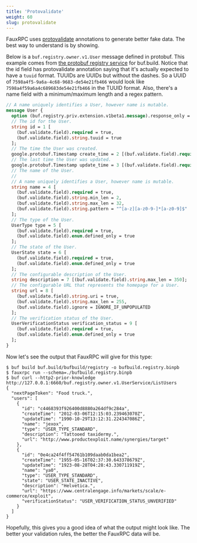 ```yaml
---
title: 'Protovalidate'
weight: 60
slug: protovalidate
---
```


FauxRPC uses [protovalidate](https://github.com/bufbuild/protovalidate) annotations to generate better fake data. The best way to understand is by showing.

Below is a `buf.registry.owner.v1.User` message defined in protobuf. This example comes from [the protobuf registry service](https://buf.build/bufbuild/registry/docs/main:buf.registry.owner.v1#buf.registry.owner.v1.User) for buf.build. Notice that the id field has protovalidate annotation saying that it's actually expected to have a `tuuid` format. TUUIDs are UUIDs but without the dashes. So a UUID of `7598a4f5-9a6a-4c68-9683-de54e21fb466` would look like `7598a4f59a6a4c689683de54e21fb466` in the TUUID format. Also, there's a name field with a minimum/maximum length and a regex pattern.

```protobuf
// A name uniquely identifies a User, however name is mutable.
message User {
  option (buf.registry.priv.extension.v1beta1.message).response_only = true;
  // The id for the User.
  string id = 1 [
    (buf.validate.field).required = true,
    (buf.validate.field).string.tuuid = true
  ];
  // The time the User was created.
  google.protobuf.Timestamp create_time = 2 [(buf.validate.field).required = true];
  // The last time the User was updated.
  google.protobuf.Timestamp update_time = 3 [(buf.validate.field).required = true];
  // The name of the User.
  //
  // A name uniquely identifies a User, however name is mutable.
  string name = 4 [
    (buf.validate.field).required = true,
    (buf.validate.field).string.min_len = 2,
    (buf.validate.field).string.max_len = 32,
    (buf.validate.field).string.pattern = "^[a-z][a-z0-9-]*[a-z0-9]$"
  ];
  // The type of the User.
  UserType type = 5 [
    (buf.validate.field).required = true,
    (buf.validate.field).enum.defined_only = true
  ];
  // The state of the User.
  UserState state = 6 [
    (buf.validate.field).required = true,
    (buf.validate.field).enum.defined_only = true
  ];
  // The configurable description of the User.
  string description = 7 [(buf.validate.field).string.max_len = 350];
  // The configurable URL that represents the homepage for a User.
  string url = 8 [
    (buf.validate.field).string.uri = true,
    (buf.validate.field).string.max_len = 255,
    (buf.validate.field).ignore = IGNORE_IF_UNPOPULATED
  ];
  // The verification status of the User.
  UserVerificationStatus verification_status = 9 [
    (buf.validate.field).required = true,
    (buf.validate.field).enum.defined_only = true
  ];
}
```

Now let's see the output that FauxRPC will give for this type:

```shell
$ buf build buf.build/bufbuild/registry -o bufbuild.registry.binpb
$ fauxrpc run --schema=./bufbuild.registry.binpb
$ buf curl --http2-prior-knowledge http://127.0.0.1:6660/buf.registry.owner.v1.UserService/ListUsers
{
  "nextPageToken": "Food truck.",
  "users": [
    {
      "id": "c4468393f926400d8880a264df9c284a",
      "createTime": "2012-03-06T12:15:03.239463070Z",
      "updateTime": "1990-10-29T13:12:31.224347086Z",
      "name": "jexox",
      "type": "USER_TYPE_STANDARD",
      "description": "Tattooed taxidermy.",
      "url": "http://www.productexploit.name/synergies/target"
    },
    {
      "id": "0e4ca24f4ff54761b109daab0da1bea2",
      "createTime": "1955-05-16T02:37:30.643378679Z",
      "updateTime": "1923-08-28T04:28:43.330711919Z",
      "name": "ya0",
      "type": "USER_TYPE_STANDARD",
      "state": "USER_STATE_INACTIVE",
      "description": "Helvetica.",
      "url": "https://www.centralengage.info/markets/scale/e-commerce/exploit",
      "verificationStatus": "USER_VERIFICATION_STATUS_UNVERIFIED"
    }
  ]
}
```
Hopefully, this gives you a good idea of what the output might look like. The better your validation rules, the better the FauxRPC data will be.
